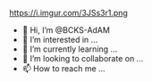 https://i.imgur.com/3JSs3r1.png

- 👋 Hi, I’m @BCKS-AdAM
- 👀 I’m interested in ...
- 🌱 I’m currently learning ...
- 💞️ I’m looking to collaborate on ...
- 📫 How to reach me ...

